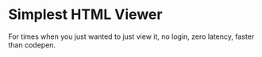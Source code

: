 # Simplest HTML Viewer

For times when you just wanted to just view it, no login, zero latency, faster than codepen.
